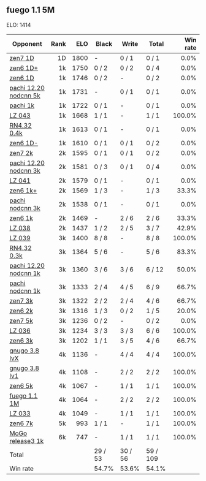 ## fuego 1.1 5M ##

ELO: 1414

Opponent | Rank | ELO | Black | Write | Total | Win rate
---------|-----:|----:|-------|-------|-------|-------:
[zen7 1D](zen7%201D.md) | 1D | 1800 | - | 0 / 1 | 0 / 1 | 0.0%
[zen6 1D+](zen6%201D+.md) | 1k | 1750 | 0 / 2 | 0 / 2 | 0 / 4 | 0.0%
[zen6 1D](zen6%201D.md) | 1k | 1746 | 0 / 2 | - | 0 / 2 | 0.0%
[pachi 12.20 nodcnn 5k](pachi%2012.20%20nodcnn%205k.md) | 1k | 1731 | - | 0 / 1 | 0 / 1 | 0.0%
[pachi 1k](pachi%201k.md) | 1k | 1722 | 0 / 1 | - | 0 / 1 | 0.0%
[LZ 043](LZ%20043.md) | 1k | 1668 | 1 / 1 | - | 1 / 1 | 100.0%
[RN4.32 0.4k](RN4.32%200.4k.md) | 1k | 1613 | 0 / 1 | - | 0 / 1 | 0.0%
[zen6 1D-](zen6%201D-.md) | 1k | 1610 | 0 / 1 | 0 / 1 | 0 / 2 | 0.0%
[zen7 2k](zen7%202k.md) | 2k | 1595 | 0 / 1 | 0 / 1 | 0 / 2 | 0.0%
[pachi 12.20 nodcnn 3k](pachi%2012.20%20nodcnn%203k.md) | 2k | 1581 | 0 / 3 | 0 / 1 | 0 / 4 | 0.0%
[LZ 041](LZ%20041.md) | 2k | 1579 | 0 / 1 | - | 0 / 1 | 0.0%
[zen6 1k+](zen6%201k+.md) | 2k | 1569 | 1 / 3 | - | 1 / 3 | 33.3%
[pachi nodcnn 3k](pachi%20nodcnn%203k.md) | 2k | 1538 | 0 / 1 | - | 0 / 1 | 0.0%
[zen6 1k](zen6%201k.md) | 2k | 1469 | - | 2 / 6 | 2 / 6 | 33.3%
[LZ 038](LZ%20038.md) | 2k | 1437 | 1 / 2 | 2 / 5 | 3 / 7 | 42.9%
[LZ 039](LZ%20039.md) | 3k | 1400 | 8 / 8 | - | 8 / 8 | 100.0%
[RN4.32 0.3k](RN4.32%200.3k.md) | 3k | 1364 | 5 / 6 | - | 5 / 6 | 83.3%
[pachi 12.20 nodcnn 1k](pachi%2012.20%20nodcnn%201k.md) | 3k | 1360 | 3 / 6 | 3 / 6 | 6 / 12 | 50.0%
[pachi nodcnn 1k](pachi%20nodcnn%201k.md) | 3k | 1333 | 2 / 4 | 4 / 5 | 6 / 9 | 66.7%
[zen7 3k](zen7%203k.md) | 3k | 1322 | 2 / 2 | 2 / 4 | 4 / 6 | 66.7%
[zen6 2k](zen6%202k.md) | 3k | 1316 | 1 / 3 | 0 / 2 | 1 / 5 | 20.0%
[zen7 5k](zen7%205k.md) | 3k | 1236 | 0 / 2 | - | 0 / 2 | 0.0%
[LZ 036](LZ%20036.md) | 3k | 1234 | 3 / 3 | 3 / 3 | 6 / 6 | 100.0%
[zen6 3k](zen6%203k.md) | 3k | 1202 | 1 / 1 | 3 / 5 | 4 / 6 | 66.7%
[gnugo 3.8 lvX](gnugo%203.8%20lvX.md) | 4k | 1136 | - | 4 / 4 | 4 / 4 | 100.0%
[gnugo 3.8 lv1](gnugo%203.8%20lv1.md) | 4k | 1108 | - | 2 / 2 | 2 / 2 | 100.0%
[zen6 5k](zen6%205k.md) | 4k | 1067 | - | 1 / 1 | 1 / 1 | 100.0%
[fuego 1.1 1M](fuego%201.1%201M.md) | 4k | 1064 | - | 2 / 2 | 2 / 2 | 100.0%
[LZ 033](LZ%20033.md) | 4k | 1049 | - | 1 / 1 | 1 / 1 | 100.0%
[zen6 7k](zen6%207k.md) | 5k | 993 | 1 / 1 | - | 1 / 1 | 100.0%
[MoGo release3 1k](MoGo%20release3%201k.md) | 6k | 747 | - | 1 / 1 | 1 / 1 | 100.0%
Total | | | 29 / 53 | 30 / 56 | 59 / 109 | 
Win rate| | | 54.7% | 53.6% | 54.1% | 
